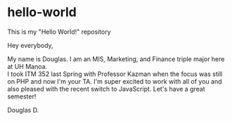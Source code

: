 # hello-world
This is my "Hello World!" repository

Hey everybody,

My name is Douglas.  I am an MIS, Marketing, and Finance triple major here at UH Manoa.  
I took ITM 352 last Spring with Professor Kazman when the focus was still on PHP and now I'm your TA.
I'm super excited to work with all of you and also pleased with the recent switch to JavaScript.
Let's have a great semester!

Douglas D.
